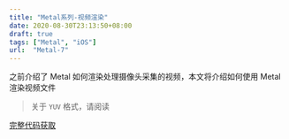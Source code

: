```yaml
---
title: "Metal系列-视频渲染"
date: 2020-08-30T23:13:50+08:00
draft: true
tags: ["Metal", "iOS"]
url:  "Metal-7"
---
```


之前介绍了 Metal 如何渲染处理摄像头采集的视频，本文将介绍如何使用 Metal 渲染视频文件

> 关于 `YUV` 格式，请阅读

[完整代码获取](https://github.com/dev-jw/learning-metal)